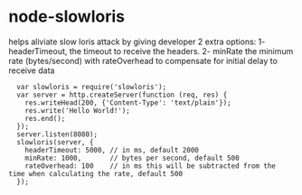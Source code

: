 # node-slowloris
helps aliviate slow loris attack by giving developer 2 extra options:
1- headerTimeout, the timeout to receive the headers.
2- minRate the minimum rate (bytes/second) with rateOverhead to compensate for initial delay to receive data
```  var http = require('http');
  var slowloris = require('slowloris');
  var server = http.createServer(function (req, res) {
    res.writeHead(200, {'Content-Type': 'text/plain'});
    res.write('Hello World!');
    res.end();
  });
  server.listen(8080);
  slowloris(server, {
    headerTimeout: 5000, // in ms, default 2000
    minRate: 1000,       // bytes per second, default 500
    rateOverhead: 100    // in ms this will be subtracted from the time when calculating the rate, default 500
  });
  ```
  

